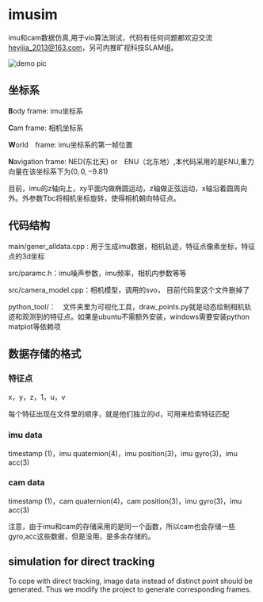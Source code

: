 # imusim
imu和cam数据仿真,用于vio算法测试，代码有任何问题都欢迎交流 heyijia_2013@163.com，另可内推旷视科技SLAM组。

![demo pic](https://github.com/HeYijia/vio_data_simulation/blob/master/bin/demo.png?raw=true)

## 坐标系
**B**ody frame: imu坐标系

**C**am frame: 相机坐标系

**W**orld　frame: imu坐标系的第一帧位置

**N**avigation frame: NED(东北天) or　ENU（北东地）,本代码采用的是ENU,重力向量在该坐标系下为$(0,0,-9.81)$

目前，imu的z轴向上，xy平面内做椭圆运动，z轴做正弦运动，x轴沿着圆周向外。外参数Tbc将相机坐标旋转，使得相机朝向特征点。

## 代码结构
main/gener_alldata.cpp : 用于生成imu数据，相机轨迹，特征点像素坐标，特征点的3d坐标

src/paramc.h：imu噪声参数，imu频率，相机内参数等等

src/camera_model.cpp：相机模型，调用的svo， 目前代码里这个文件删掉了

python_tool/：　文件夹里为可视化工具，draw_points.py就是动态绘制相机轨迹和观测到的特征点。如果是ubuntu不需额外安装，windows需要安装python matplot等依赖项

## 数据存储的格式
### 特征点
x，y，z，1，u，v

每个特征出现在文件里的顺序，就是他们独立的id，可用来检索特征匹配

### imu data
timestamp (1)，imu quaternion(4)，imu position(3)，imu gyro(3)，imu acc(3)

### cam data
timestamp (1)，cam quaternion(4)，cam position(3)，imu gyro(3)，imu acc(3)

注意，由于imu和cam的存储采用的是同一个函数，所以cam也会存储一些gyro,acc这些数据，但是没用，是多余存储的。

## simulation for direct tracking
To cope with direct tracking, image data instead of distinct point should be generated. Thus we modify the project to generate corresponding frames.

